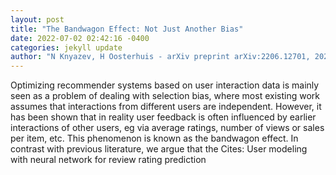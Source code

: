 ```yaml
--- 
layout: post 
title: "The Bandwagon Effect: Not Just Another Bias" 
date: 2022-07-02 02:42:16 -0400 
categories: jekyll update 
author: "N Knyazev, H Oosterhuis - arXiv preprint arXiv:2206.12701, 2022" 
--- 
```

Optimizing recommender systems based on user interaction data is mainly seen as a problem of dealing with selection bias, where most existing work assumes that interactions from different users are independent. However, it has been shown that in reality user feedback is often influenced by earlier interactions of other users, eg via average ratings, number of views or sales per item, etc. This phenomenon is known as the bandwagon effect. In contrast with previous literature, we argue that the Cites: User modeling with neural network for review rating prediction